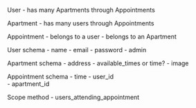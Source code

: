 User
    - has many Apartments through Appointments

Apartment
    - has many users through Appointments

Appointment
    - belongs to a user
    - belongs to an Apartment    


User schema
    - name
    - email
    - password
    - admin

Apartment schema
    - address
    - available_times or time?
    - image

Appointment schema
    - time
    - user_id   
    - apartment_id

Scope method
    - users_attending_appointment
